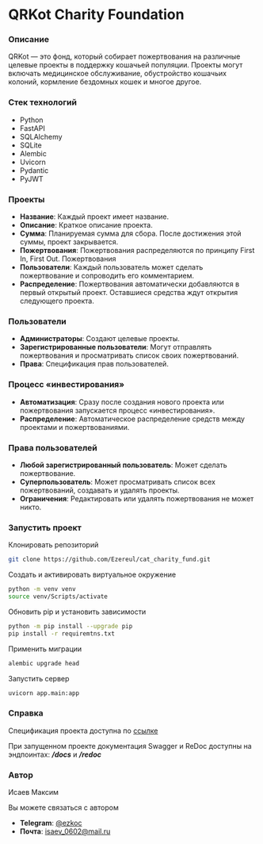 # QRKot Charity Foundation
### Описание
QRKot — это фонд, который собирает пожертвования на различные целевые 
проекты в поддержку кошачьей популяции. Проекты могут включать медицинское 
обслуживание, обустройство кошачьих колоний, кормление бездомных кошек и многое другое.

### Стек технологий
- Python
- FastAPI
- SQLAlchemy
- SQLite 
- Alembic
- Uvicorn
- Pydantic
- PyJWT

### Проекты
- **Название**: Каждый проект имеет название.
- **Описание**: Краткое описание проекта.
- **Сумма**: Планируемая сумма для сбора. После достижения этой суммы, проект закрывается.
- **Пожертвования**: Пожертвования распределяются по принципу First In, First Out.
Пожертвования
- **Пользователи**: Каждый пользователь может сделать пожертвование и сопроводить его комментарием.
- **Распределение**: Пожертвования автоматически добавляются в первый открытый проект. Оставшиеся средства ждут открытия следующего проекта.
### Пользователи
- **Администраторы**: Создают целевые проекты.
- **Зарегистрированные пользователи**: Могут отправлять пожертвования и просматривать список своих пожертвований.
- **Права**: Спецификация прав пользователей.
### Процесс «инвестирования»
- **Автоматизация**: Сразу после создания нового проекта или пожертвования запускается процесс «инвестирования».
- **Распределение**: Автоматическое распределение средств между проектами и пожертвованиями.
### Права пользователей
- **Любой зарегистрированный пользователь**: Может сделать пожертвование.
- **Суперпользователь**: Может просматривать список всех пожертвований, создавать и удалять проекты.
- **Ограничения**: Редактировать или удалять пожертвования не может никто.

### Запустить проект

Клонировать репозиторий 

```bash
git clone https://github.com/Ezereul/cat_charity_fund.git
```
Создать и активировать виртуальное окружение
```bash
python -m venv venv
source venv/Scripts/activate
```
Обновить pip и установить зависимости
```bash
python -m pip install --upgrade pip
pip install -r requiremtns.txt
```
Применить миграции
```bash
alembic upgrade head
```
Запустить сервер
```bash
uvicorn app.main:app
```

### Справка 

Спецификация проекта доступна по [ссылке](https://redocly.github.io/redoc/?url=https://code.s3.yandex.net/Python-dev/openapi.json)

При запущенном проекте документация Swagger и ReDoc
доступны на эндпоинтах:
***/docs*** и ***/redoc***

### Автор
Исаев Максим

Вы можете связаться с автором 
- **Telegram**: [@ezkoc](https://t.me/ezkoc)
- **Почта**: [isaev_0602@mail.ru](mailto:isaev_0602@mail.ru)